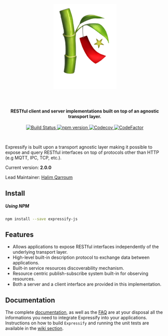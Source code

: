 <h1 align="center">
  <br>
  <a href="#"><img width="200" src="https://github.com/HQarroum/expressify/blob/master/docs/assets/images/logo.png" alt="expressify" /></a>
  <br><br>
</h1>

<h4 align="center">RESTful client and server implementations built on top of an agnostic transport layer.</h4>

<p align="center">
  <a href="https://travis-ci.org/HQarroum/expressify">
    <img src="https://travis-ci.org/HQarroum/expressify.svg?branch=master"
         alt="Build Status">
  </a>
  <a href="https://badge.fury.io/js/expressify-js">
    <img src="https://badge.fury.io/js/expressify-js.svg" alt="npm version" height="18">
  </a>
  <a href="https://codecov.io/gh/HQarroum/expressify">
    <img src="https://codecov.io/gh/HQarroum/expressify/branch/master/graph/badge.svg" alt="Codecov" />
  </a>
  <a href="https://www.codefactor.io/repository/github/hqarroum/expressify/overview/master">
    <img src="https://www.codefactor.io/repository/github/hqarroum/expressify/badge/master" alt="CodeFactor" />
  </a>
</p>
<br>

Expressify is built upon a transport agnostic layer making it possible to expose and query RESTful interfaces on top of protocols other than HTTP (e.g MQTT, IPC, TCP, etc.).

Current version: **2.0.0**

Lead Maintainer: [Halim Qarroum](mailto:hqm.post@gmail.com)

## Install

##### Using NPM

```bash
npm install --save expressify-js
```

## Features

 - Allows applications to expose RESTful interfaces independently of the underlying transport layer.
 - High-level built-in description protocol to exchange data between applications.
 - Built-in service resources discoverability mechanism.
 - Resource centric publish-subscribe system built-in for observing resources.
 - Both a server and a client interface are provided in this implementation.

## Documentation

The complete [documentation](https://hqarroum.github.io/expressify/#/), as well as the [FAQ](https://hqarroum.github.io/expressify/#/faq.html) are at your disposal all the informations you need to integrate Expressify into your applications. Instructions on how to build `Expressify` and running the unit tests are available in the [wiki section](https://github.com/HQarroum/expressify/wiki).
